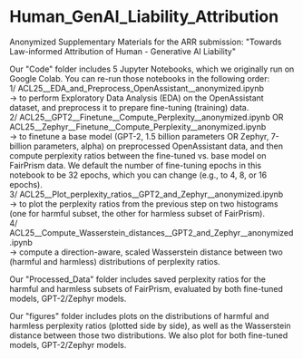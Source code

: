# Human_GenAI_Liability_Attribution
Anonymized Supplementary Materials for the ARR submission: "Towards Law-informed Attribution of Human - Generative AI Liability"

Our "Code" folder includes 5 Jupyter Notebooks, which we originally run on Google Colab. You can re-run those notebooks in the following order: <br /> 
1/ ACL25__EDA_and_Preprocess_OpenAssistant__anonymized.ipynb <br /> 
-> to perform Exploratory Data Analysis (EDA) on the OpenAssistant dataset, and preprocess it to prepare fine-tuning (training) data. <br /> 
2/ ACL25__GPT2__Finetune__Compute_Perplexity__anonymized.ipynb OR ACL25__Zephyr__Finetune__Compute_Perplexity__anonymized.ipynb <br /> 
-> to finetune a base model (GPT-2, 1.5 billion parameters OR Zephyr, 7-billion parameters, alpha) on preprocessed OpenAssistant data, and then compute perplexity ratios between the fine-tuned vs. base model on FairPrism data. We default the number of fine-tuning epochs in this notebook to be 32 epochs, which you can change (e.g., to 4, 8, or 16 epochs). <br /> 
3/ ACL25__Plot_perplexity_ratios__GPT2_and_Zephyr__anonymized.ipynb <br /> 
-> to plot the perplexity ratios from the previous step on two histograms (one for harmful subset, the other for harmless subset of FairPrism). <br /> 
4/ ACL25__Compute_Wasserstein_distances__GPT2_and_Zephyr__anonymized.ipynb <br /> 
-> compute a direction-aware, scaled Wasserstein distance between two (harmful and harmless) distributions of perplexity ratios. <br /> 

Our "Processed_Data" folder includes saved perplexity ratios for the harmful and harmless subsets of FairPrism, evaluated by both fine-tuned models, GPT-2/Zephyr models.  <br /> 

Our "figures" folder includes plots on the distributions of harmful and harmless perplexity ratios (plotted side by side), as well as the Wasserstein distance between those two distributions. We also plot for both fine-tuned models, GPT-2/Zephyr models. 


